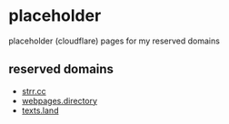 # placeholder
placeholder (cloudflare) pages for my reserved domains
## reserved domains
- [strr.cc](https://strr.cc)
- [webpages.directory](https://webpages.directory)
- [texts.land](https://texts.land)
